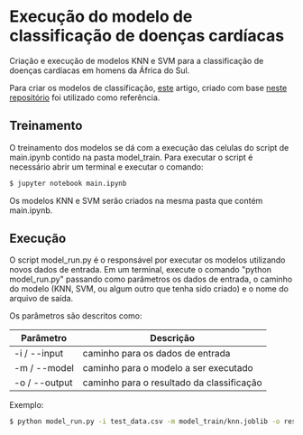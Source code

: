 # Execução do modelo de classificação de doenças cardíacas
Criação e execução de modelos KNN e SVM para a classificação de doenças cardíacas em homens da África do Sul.

Para criar os modelos de classificação, [este](https://blog.goodaudience.com/heart-disease-prediction-aa656f2db585) artigo, criado com base [neste repositório](https://github.com/sahilverma0696/heart-disease-prediction) foi utilizado como referência.

## Treinamento
O treinamento dos modelos se dá com a execução das celulas do script de main.ipynb contido na pasta model_train. Para executar o script é necessário abrir um terminal e executar o comando:

```sh
$ jupyter notebook main.ipynb
```

Os modelos KNN e SVM serão criados na mesma pasta que contém main.ipynb. 

## Execução
O script model_run.py é o responsável por executar os modelos utilizando novos dados de entrada. Em um terminal, execute o comando "python model_run.py" passando como parâmetros os dados de entrada, o caminho do modelo (KNN, SVM, ou algum outro que tenha sido criado) e o nome do arquivo de saída.

Os parâmetros são descritos como:

| Parâmetro | Descrição |
| ------ | ------ |
| -i / --input | caminho para os dados de entrada |
| -m / --model | caminho para o modelo a ser executado |
| -o / --output | caminho para o resultado da classificação |

Exemplo:
```sh
$ python model_run.py -i test_data.csv -m model_train/knn.joblib -o results.csv
```
